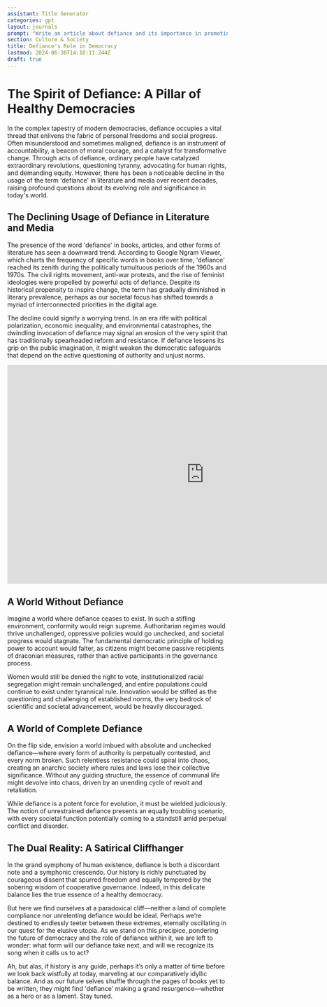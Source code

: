 ```yaml
---
assistant: Title Generator
categories: gpt
layout: journals
prompt: "Write an article about defiance and its importance in promoting a healthy democracy in today's world. Also talk about how there has been a downward trend in the usage of the word defiance in books and articles over the decades. Also add a perspective piece of how life would be if there was no defiance, and then explain how life would be like if there's complete defiance. end with a satirical and bleak cliff hanger. contrast that life "
section: Culture & Society
title: Defiance's Role in Democracy
lastmod: 2024-06-30T14:18:11.244Z
draft: true
---
```

# The Spirit of Defiance: A Pillar of Healthy Democracies

In the complex tapestry of modern democracies, defiance occupies a vital thread that enlivens the fabric of personal freedoms and social progress. Often misunderstood and sometimes maligned, defiance is an instrument of accountability, a beacon of moral courage, and a catalyst for transformative change. Through acts of defiance, ordinary people have catalyzed extraordinary revolutions, questioning tyranny, advocating for human rights, and demanding equity. However, there has been a noticeable decline in the usage of the term 'defiance' in literature and media over recent decades, raising profound questions about its evolving role and significance in today's world.

## The Declining Usage of Defiance in Literature and Media

The presence of the word 'defiance' in books, articles, and other forms of literature has seen a downward trend. According to Google Ngram Viewer, which charts the frequency of specific words in books over time, 'defiance' reached its zenith during the politically tumultuous periods of the 1960s and 1970s. The civil rights movement, anti-war protests, and the rise of feminist ideologies were propelled by powerful acts of defiance. Despite its historical propensity to inspire change, the term has gradually diminished in literary prevalence, perhaps as our societal focus has shifted towards a myriad of interconnected priorities in the digital age.

The decline could signify a worrying trend. In an era rife with political polarization, economic inequality, and environmental catastrophes, the dwindling invocation of defiance may signal an erosion of the very spirit that has traditionally spearheaded reform and resistance. If defiance lessens its grip on the public imagination, it might weaken the democratic safeguards that depend on the active questioning of authority and unjust norms.

<iframe name="ngram_chart" src="https://books.google.com/ngrams/interactive_chart?year_start=1800&year_end=2019&corpus=26&smoothing=7&case_insensitive=on&content=defiance" width=900 height=500 marginwidth=0 marginheight=0 hspace=0 vspace=0 frameborder=0 scrolling=no></iframe>


## A World Without Defiance

Imagine a world where defiance ceases to exist. In such a stifling environment, conformity would reign supreme. Authoritarian regimes would thrive unchallenged, oppressive policies would go unchecked, and societal progress would stagnate. The fundamental democratic principle of holding power to account would falter, as citizens might become passive recipients of draconian measures, rather than active participants in the governance process.

Women would still be denied the right to vote, institutionalized racial segregation might remain unchallenged, and entire populations could continue to exist under tyrannical rule. Innovation would be stifled as the questioning and challenging of established norms, the very bedrock of scientific and societal advancement, would be heavily discouraged.

## A World of Complete Defiance

On the flip side, envision a world imbued with absolute and unchecked defiance—where every form of authority is perpetually contested, and every norm broken. Such relentless resistance could spiral into chaos, creating an anarchic society where rules and laws lose their collective significance. Without any guiding structure, the essence of communal life might devolve into chaos, driven by an unending cycle of revolt and retaliation.

While defiance is a potent force for evolution, it must be wielded judiciously. The notion of unrestrained defiance presents an equally troubling scenario, with every societal function potentially coming to a standstill amid perpetual conflict and disorder.

## The Dual Reality: A Satirical Cliffhanger

In the grand symphony of human existence, defiance is both a discordant note and a symphonic crescendo. Our history is richly punctuated by courageous dissent that spurred freedom and equally tempered by the sobering wisdom of cooperative governance. Indeed, in this delicate balance lies the true essence of a healthy democracy.

But here we find ourselves at a paradoxical cliff—neither a land of complete compliance nor unrelenting defiance would be ideal. Perhaps we’re destined to endlessly teeter between these extremes, eternally oscillating in our quest for the elusive utopia. As we stand on this precipice, pondering the future of democracy and the role of defiance within it, we are left to wonder: what form will our defiance take next, and will we recognize its song when it calls us to act?

Ah, but alas, if history is any guide, perhaps it’s only a matter of time before we look back wistfully at today, marveling at our comparatively idyllic balance. And as our future selves shuffle through the pages of books yet to be written, they might find 'defiance' making a grand resurgence—whether as a hero or as a lament. Stay tuned.